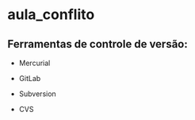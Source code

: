 # aula_conflito

## Ferramentas de controle de versão:

* Mercurial

* GitLab

* Subversion

* CVS
